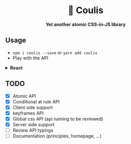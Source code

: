 <div align="center">
    <h1>🍩 Coulis</h1>
    <strong>Yet another atomic CSS-in-JS library</strong>
</div>
<p></p>

## Usage

-   `npm i coulis --save` or `yarn add coulis`
-   Play with the API

<details>
<summary><b>React</b></summary>
<p>

```typescript
import React from "react";
import ReactDOM from "react-dom";
import { css } from "coulis";

const cssSmallScreen = createCss("@media (max-width: 400px)");

const App = () => {
	return (
		<div
			className={css({
				display: "flex",
				width: "100%",
				height: "100%",
				alignItems: "center",
				justifyContent: "center",
			})}
		>
			<p
				className={[
					css({
						color: {
							default: "black",
							":hover": "lightcoral",
						},
						fontSize: 26,
						textAlign: "center",
					}),
					cssSmallScreen({ fontSize: 20 }),
				].join(" ")}
			>
				Hello 🤗
			</p>
		</div>
	);
};

ReactDOM.render(<App />, document.getElementById("root"));
```

</p>
</details>

## TODO

-   [x] Atomic API
-   [x] Conditional at rule API
-   [x] Client side support
-   [x] keyframes API
-   [x] Global css API (api naming to be reviewed)
-   [x] Server side support
-   [ ] Review API typings
-   [ ] Documentation (principles, homepage, ...)
